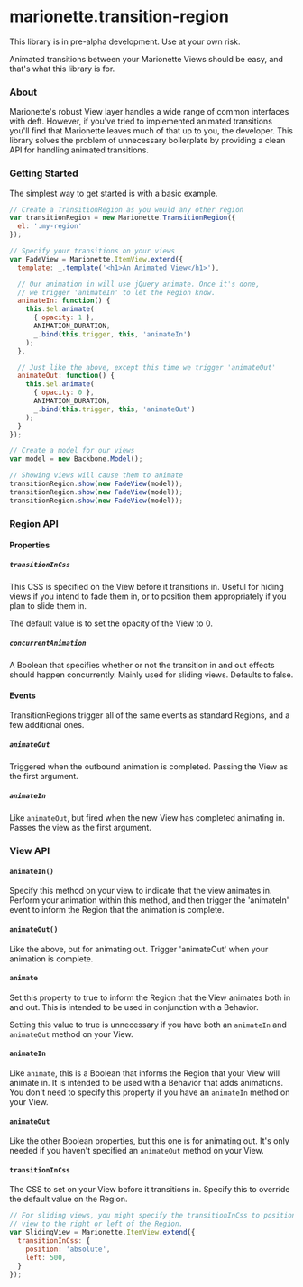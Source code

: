 # marionette.transition-region

This library is in pre-alpha development. Use at your own risk.

Animated transitions between your Marionette Views should be easy, and that's what this library is for.

### About

Marionette's robust View layer handles a wide range of common interfaces with deft. However, if you've
tried to implemented animated transitions you'll find that Marionette leaves much of that up to you,
the developer. This library solves the problem of unnecessary boilerplate by providing a clean API for
handling animated transitions.

### Getting Started

The simplest way to get started is with a basic example.

```js
// Create a TransitionRegion as you would any other region
var transitionRegion = new Marionette.TransitionRegion({
  el: '.my-region'
});

// Specify your transitions on your views
var FadeView = Marionette.ItemView.extend({
  template: _.template('<h1>An Animated View</h1>'),

  // Our animation in will use jQuery animate. Once it's done,
  // we trigger 'animateIn' to let the Region know.
  animateIn: function() {
    this.$el.animate(
      { opacity: 1 },
      ANIMATION_DURATION,
      _.bind(this.trigger, this, 'animateIn')
    );
  },

  // Just like the above, except this time we trigger 'animateOut'
  animateOut: function() {
    this.$el.animate(
      { opacity: 0 },
      ANIMATION_DURATION,
      _.bind(this.trigger, this, 'animateOut')
    );
  }
});

// Create a model for our views
var model = new Backbone.Model();

// Showing views will cause them to animate
transitionRegion.show(new FadeView(model));
transitionRegion.show(new FadeView(model));
transitionRegion.show(new FadeView(model));
```

### Region API

#### Properties

##### `transitionInCss`

This CSS is specified on the View before it transitions in. Useful for hiding views if you intend
to fade them in, or to position them appropriately if you plan to slide them in.

The default value is to set the opacity of the View to 0.

##### `concurrentAnimation`

A Boolean that specifies whether or not the transition in and out effects should happen
concurrently. Mainly used for sliding views. Defaults to false.

#### Events

TransitionRegions trigger all of the same events as standard Regions, and a few additional ones.

##### `animateOut`

Triggered when the outbound animation is completed. Passing the View as the first argument.

##### `animateIn`

Like `animateOut`, but fired when the new View has completed animating in. Passes the view as the
first argument.

### View API

#### `animateIn()`

Specify this method on your view to indicate that the view animates in. Perform your animation
within this method, and then trigger the 'animateIn' event to inform the Region that the animation
is complete.

#### `animateOut()`

Like the above, but for animating out. Trigger 'animateOut' when your animation is complete.

#### `animate`

Set this property to true to inform the Region that the View animates both in and out. This 
is intended to be used in conjunction with a Behavior.

Setting this value to true is unnecessary if you have both an `animateIn` and `animateOut` method
on your View.

#### `animateIn`

Like `animate`, this is a Boolean that informs the Region that your View will animate in. It is
intended to be used with a Behavior that adds animations. You don't need to specify this property
if you have an `animateIn` method on your View.

#### `animateOut`

Like the other Boolean properties, but this one is for animating out. It's only needed if you haven't
specified an `animateOut` method on your View.

#### `transitionInCss`

The CSS to set on your View before it transitions in. Specify this to override the default value on the Region.

```js
// For sliding views, you might specify the transitionInCss to position the
// view to the right or left of the Region.
var SlidingView = Marionette.ItemView.extend({
  transitionInCss: {
    position: 'absolute',
    left: 500,
  }
});
```
